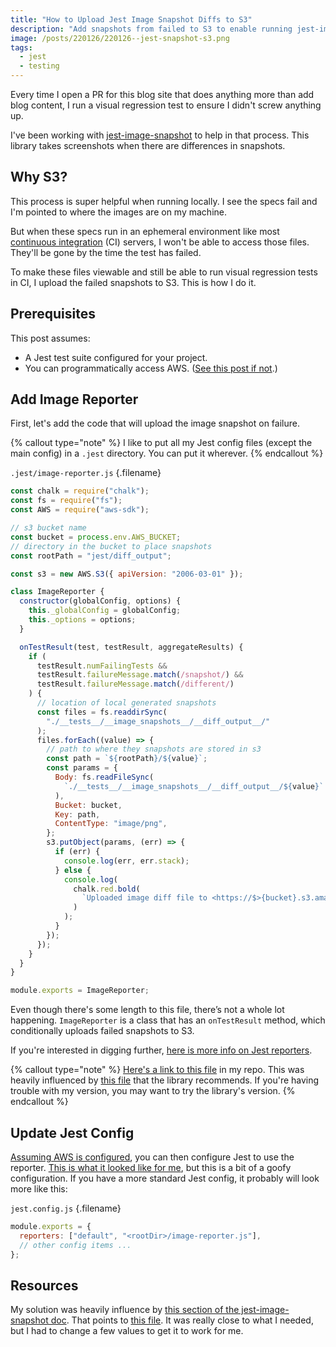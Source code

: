 ```yaml
---
title: "How to Upload Jest Image Snapshot Diffs to S3"
description: "Add snapshots from failed to S3 to enable running jest-image-snapshot on continuous integration server."
image: /posts/220126/220126--jest-snapshot-s3.png
tags:
  - jest
  - testing
---
```


Every time I open a PR for this blog site that does anything more than add blog content, I run a visual regression test to ensure I didn't screw anything up.

I've been working with [jest-image-snapshot](https://github.com/americanexpress/jest-image-snapshot) to help in that process. This library takes screenshots when there are differences in snapshots.

## Why S3?

This process is super helpful when running locally. I see the specs fail and I'm pointed to where the images are on my machine.

But when these specs run in an ephemeral environment like most [continuous integration](/posts/wtf-is-continuous-integration) (CI) servers, I won't be able to access those files. They'll be gone by the time the test has failed.

To make these files viewable and still be able to run visual regression tests in CI, I upload the failed snapshots to S3. This is how I do it.

## Prerequisites

This post assumes:

- A Jest test suite configured for your project.
- You can programmatically access AWS. ([See this post if not](/posts/credentials-node-aws-sdk/).)

## Add Image Reporter

First, let's add the code that will upload the image snapshot on failure.

{% callout type="note" %}
I like to put all my Jest config files (except the main config) in a `.jest` directory. You can put it wherever.
{% endcallout %}

`.jest/image-reporter.js` {.filename}

```js
const chalk = require("chalk");
const fs = require("fs");
const AWS = require("aws-sdk");

// s3 bucket name
const bucket = process.env.AWS_BUCKET;
// directory in the bucket to place snapshots
const rootPath = "jest/diff_output";

const s3 = new AWS.S3({ apiVersion: "2006-03-01" });

class ImageReporter {
  constructor(globalConfig, options) {
    this._globalConfig = globalConfig;
    this._options = options;
  }

  onTestResult(test, testResult, aggregateResults) {
    if (
      testResult.numFailingTests &&
      testResult.failureMessage.match(/snapshot/) &&
      testResult.failureMessage.match(/different/)
    ) {
      // location of local generated snapshots
      const files = fs.readdirSync(
        "./__tests__/__image_snapshots__/__diff_output__/"
      );
      files.forEach((value) => {
        // path to where they snapshots are stored in s3
        const path = `${rootPath}/${value}`;
        const params = {
          Body: fs.readFileSync(
            `./__tests__/__image_snapshots__/__diff_output__/${value}`
          ),
          Bucket: bucket,
          Key: path,
          ContentType: "image/png",
        };
        s3.putObject(params, (err) => {
          if (err) {
            console.log(err, err.stack);
          } else {
            console.log(
              chalk.red.bold(
                `Uploaded image diff file to <https://$>{bucket}.s3.amazonaws.com/${path}`
              )
            );
          }
        });
      });
    }
  }
}

module.exports = ImageReporter;
```

Even though there's some length to this file, there’s not a whole lot happening. `ImageReporter` is a class that has an `onTestResult` method, which conditionally uploads failed snapshots to S3.

If you're interested in digging further, [here is more info on Jest reporters](https://jestjs.io/docs/configuration#reporters-arraymodulename--modulename-options).

{% callout type="note" %}
[Here's a link to this file](https://github.com/seancdavis/seancdavis-com/blob/2f98b55/.jest/image-reporter.js) in my repo. This was heavily influenced by [this file](https://github.com/americanexpress/jest-image-snapshot/blob/2ef1ca8/examples/image-reporter.js) that the library recommends. If you're having trouble with my version, you may want to try the library's version.
{% endcallout %}

## Update Jest Config

[Assuming AWS is configured](/posts/credentials-node-aws-sdk/), you can then configure Jest to use the reporter. [This is what it looked like for me](https://github.com/seancdavis/seancdavis-com/blob/2f98b55/jest.config.js#L11), but this is a bit of a goofy configuration. If you have a more standard Jest config, it probably will look more like this:

`jest.config.js` {.filename}

```js
module.exports = {
  reporters: ["default", "<rootDir>/image-reporter.js"],
  // other config items ...
};
```

## Resources

My solution was heavily influence by [this section of the jest-image-snapshot doc](https://github.com/americanexpress/jest-image-snapshot#upload-diff-images-from-failed-tests). That points to [this file](https://github.com/americanexpress/jest-image-snapshot/blob/2ef1ca8/examples/image-reporter.js). It was really close to what I needed, but I had to change a few values to get it to work for me.
